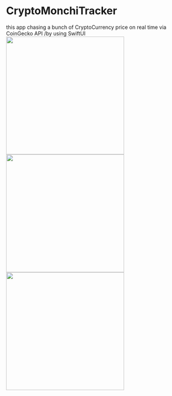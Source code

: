 # CryptoMonchiTracker
this app chasing a bunch of CryptoCurrency price on real time via CoinGecko API /by using SwiftUI
<img src="https://user-images.githubusercontent.com/58180720/160188917-2491d3f8-034a-4698-b1e3-78e1f7c38b3d.png" width="320px">
<img src="https://user-images.githubusercontent.com/58180720/160188956-e4b39dc5-1b28-4853-a40c-437fc62a0610.png" width="320px">
<img src="https://user-images.githubusercontent.com/58180720/160188969-7105ccbc-7606-4f56-bf31-fb1eb14ad56f.png" width="320px">
